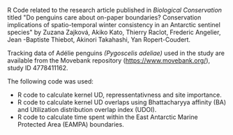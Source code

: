 R Code related to the research article published in *Biological Conservation* titled "Do penguins care about on-paper boundaries? Conservation implications of spatio-temporal winter consistency in an Antarctic sentinel species" by Zuzana Zajková, Akiko Kato, Thierry Raclot, Frederic Angelier, Jean -Baptiste Thiebot, Akinori Takahashi, Yan Ropert-Coudert.

Tracking data of Adélie penguins *(Pygoscelis adeliae)* used in the study are available from the Movebank repository (https://www.movebank.org/), study ID 4778411162.

The following code was used:
- R code to calculate kernel UD, repressentativness and site importance.
- R code to calculate kernel UD overlaps using Bhattacharyya affinity (BA) and Utilization distribution overlap index (UDOI).
- R code to calculate time spent within the East Antarctic Marine Protected Area (EAMPA) boundaries.
